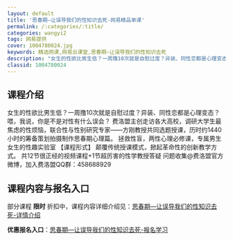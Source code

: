 ```yaml
---
layout: default
title: '思春期—让误导我们的性知识去死-网易精品单课'
permalink: /:categories/:title/
categories: wangyi2
tags: 网易提供
cover: 1004780024.jpg
keywords: 精选网课,网易云课堂,思春期—让误导我们的性知识去死
description: "女生的性欲比男生低？一周撸10次就是自慰过度？异装、同性恋都是心理变态？喂，我说，你是不是对性有什么误会？费洛盟主创走访各大高校，调研大学生最焦虑的性烦恼，联合性与性别研究专家——方刚教授共"
classid: 1004780024
---
```


## 课程介绍

女生的性欲比男生低？一周撸10次就是自慰过度？异装、同性恋都是心理变态？喂，我说，你是不是对性有什么误会？
费洛盟主创走访各大高校，调研大学生最焦虑的性烦恼，联合性与性别研究专家——方刚教授共同选题授课，历时约1440小时的筹备策划拍摄制作思春期心理篇。
拯救性盲，两性心理必修课，专属男生女生的性趣实验室
【课程形式】
颠覆传统授课模式，掀起革命性的创新教学方式。
共12节很正经的视频课程+1节超厉害的性学教授答疑
问题收集@费洛盟官方微博，加入费洛盟QQ群：458688929

## 课程内容与报名入口

部分课程 **限时** 折扣中，课程内容详细介绍见：[思春期—让误导我们的性知识去死-详情介绍](https://study.163.com/course/introduction/1004780024.htm?share=1&shareId=1025206652&utm_campaign=share&utm_medium=iphoneShare&utm_source=&utm_u=1025206652)

**优惠报名入口**：[思春期—让误导我们的性知识去死-报名学习](https://study.163.com/course/introduction/1004780024.htm?share=1&shareId=1025206652&utm_campaign=share&utm_medium=iphoneShare&utm_source=&utm_u=1025206652)

